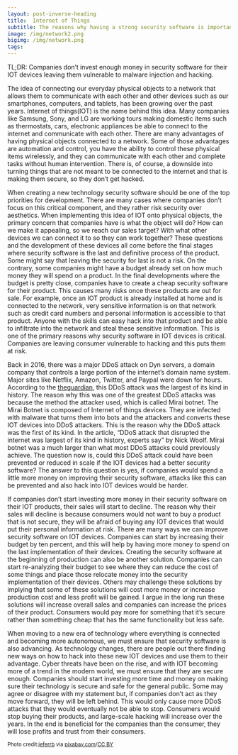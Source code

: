 ```yaml
---
layout: post-inverse-heading
title:  Internet of Things
subtitle: The reasons why having a strong security software is important
image: /img/network2.png
bigimg: /img/network.png
tags:
---
```


TL;DR: Companies don’t invest enough money in security software for their IOT devices leaving them vulnerable to malware injection and hacking.

The idea of connecting our everyday physical objects to a network that allows them to communicate with each other and other devices such as our smartphones, computers, and tablets, has been growing over the past years. Internet of things(IOT) is the name behind this idea. Many companies like Samsung, Sony, and LG are working tours making domestic items such as thermostats, cars, electronic appliances be able to connect to the internet and communicate with each other. There are many advantages of having physical objects connected to a network. Some of those advantages are automation and control, you have the ability to control these physical items wirelessly, and they can communicate with each other and complete tasks without human intervention. There is, of course, a downside into turning things that are not meant to be connected to the internet and that is making them secure, so they don’t get hacked.

When creating a new technology security software should be one of the top priorities for development. There are many cases where companies don’t focus on this critical component, and they rather risk security over aesthetics. When implementing this idea of IOT onto physical objects, the primary concern that companies have is what the object will do? How can we make it appealing, so we reach our sales target? With what other devices we can connect it to so they can work together? These questions and the development of these devices all come before the final stages where security software is the last and definitive process of the product. Some might say that leaving the security for last is not a risk. On the contrary, some companies might have a budget already set on how much money they will spend on a product. In the final developments where the budget is pretty close, companies have to create a cheap security software for their product. This causes many risks once these products are out for sale. For example, once an IOT product is already installed at home and is connected to the network, very sensitive information is on that network such as credit card numbers and personal information is accessible to that product. Anyone with the skills can easy hack into that product and be able to infiltrate into the network and steal these sensitive information. This is one of the primary reasons why security software in IOT devices is critical. Companies are leaving consumer vulnerable to hacking and this puts them at risk.

Back in 2016, there was a major DDoS attack on Dyn servers, a domain company that controls a large portion of the internet’s domain name system. Major sites like Netflix, Amazon, Twitter, and Paypal were down for hours. According to the [theguardian](https://www.theguardian.com/technology/2016/oct/26/ddos-attack-dyn-mirai-botnet/), this DDoS attack was the largest of its kind in history. The reason why this was one of the greatest DDoS attacks was because the method the attacker used, which is called Mirai botnet. The Mirai Botnet is composed of Internet of things devices. They are infected with malware that turns them into bots and the attackers and converts these IOT devices into DDoS attackers. This is the reason why the DDoS attack was the first of its kind. In the article, “DDoS attack that disrupted the internet was largest of its kind in history, experts say” by Nick Woolf. Mirai botnet was a much larger than what most DDoS attacks could previously achieve. The question now is, could this DDoS attack could have been prevented or reduced in scale if the IOT devices had a better security software? The answer to this question is yes, if companies would spend a little more money on improving their security software, attacks like this can be prevented and also hack into IOT devices would be harder.

If companies don’t start investing more money in their security software on their IOT products, their sales will start to decline. The reason why their sales will decline is because consumers would not want to buy a product that is not secure, they will be afraid of buying any IOT devices that would put their personal information at risk. There are many ways we can improve security software on IOT devices. Companies can start by increasing their budget by ten percent, and this will help by having more money to spend on the last implementation of their devices. Creating the security software at the beginning of production can also be another solution. Companies can start re-analyzing their budget to see where they can reduce the cost of some things and place those relocate money into the security implementation of their devices. Others may challenge these solutions by implying that some of these solutions will cost more money or increase production cost and less profit will be gained. I argue in the long run these solutions will increase overall sales and companies can increase the prices of their product. Consumers would pay more for something that it’s secure rather than something cheap that has the same functionality but less safe.

When moving to a new era of technology where everything is connected and becoming more autonomous, we must ensure that security software is also advancing. As technology changes, there are people out there finding new ways on how to hack into these new IOT devices and use them to their advantage. Cyber threats have been on the rise, and with IOT becoming more of a trend in the modern world, we must ensure that they are secure enough. Companies should start investing more time and money on making sure their technology is secure and safe for the general public. Some may agree or disagree with my statement but, if companies don’t act as they move forward, they will be left behind. This would only cause more DDoS attacks that they would eventually not be able to stop. Consumers would stop buying their products, and large-scale hacking will increase over the years. In the end is beneficial for the companies than the consumer, they will lose profits and trust from their consumers.




<small>Photo credit:<a href="https://pixabay.com/en/network-iot-internet-of-things-782707/">jeferrb</a> via <a href="https://pixabay.com/en/users/jeferrb-590530/">pixabay.com</a>/<a href="http://creativecommons.org/licenses/by/2.0/">CC BY</a> </small>
